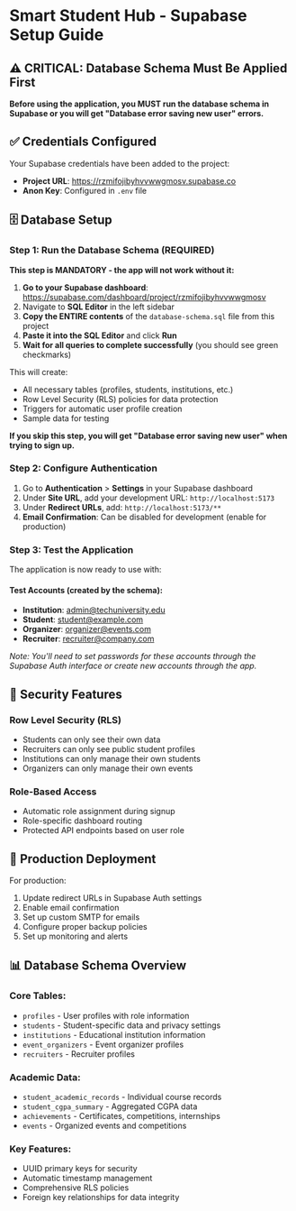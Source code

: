 # Smart Student Hub - Supabase Setup Guide

## ⚠️ CRITICAL: Database Schema Must Be Applied First

**Before using the application, you MUST run the database schema in Supabase or you will get "Database error saving new user" errors.**

## ✅ Credentials Configured

Your Supabase credentials have been added to the project:
- **Project URL**: https://rzmifojibyhvvwwgmosv.supabase.co
- **Anon Key**: Configured in `.env` file

## 🗄️ Database Setup

### Step 1: Run the Database Schema (REQUIRED)

**This step is MANDATORY - the app will not work without it:**

1. **Go to your Supabase dashboard**: https://supabase.com/dashboard/project/rzmifojibyhvvwwgmosv
2. Navigate to **SQL Editor** in the left sidebar
3. **Copy the ENTIRE contents** of the `database-schema.sql` file from this project
4. **Paste it into the SQL Editor** and click **Run**
5. **Wait for all queries to complete successfully** (you should see green checkmarks)

This will create:
- All necessary tables (profiles, students, institutions, etc.)
- Row Level Security (RLS) policies for data protection
- Triggers for automatic user profile creation
- Sample data for testing

**If you skip this step, you will get "Database error saving new user" when trying to sign up.**

### Step 2: Configure Authentication

1. Go to **Authentication** > **Settings** in your Supabase dashboard
2. Under **Site URL**, add your development URL: `http://localhost:5173`
3. Under **Redirect URLs**, add: `http://localhost:5173/**`
4. **Email Confirmation**: Can be disabled for development (enable for production)

### Step 3: Test the Application

The application is now ready to use with:

#### Test Accounts (created by the schema):
- **Institution**: admin@techuniversity.edu
- **Student**: student@example.com  
- **Organizer**: organizer@events.com
- **Recruiter**: recruiter@company.com

*Note: You'll need to set passwords for these accounts through the Supabase Auth interface or create new accounts through the app.*

## 🔐 Security Features

### Row Level Security (RLS)
- Students can only see their own data
- Recruiters can only see public student profiles
- Institutions can only manage their own students
- Organizers can only manage their own events

### Role-Based Access
- Automatic role assignment during signup
- Role-specific dashboard routing
- Protected API endpoints based on user role

## 🚀 Production Deployment

For production:
1. Update redirect URLs in Supabase Auth settings
2. Enable email confirmation
3. Set up custom SMTP for emails
4. Configure proper backup policies
5. Set up monitoring and alerts

## 📊 Database Schema Overview

### Core Tables:
- `profiles` - User profiles with role information
- `students` - Student-specific data and privacy settings
- `institutions` - Educational institution information
- `event_organizers` - Event organizer profiles
- `recruiters` - Recruiter profiles

### Academic Data:
- `student_academic_records` - Individual course records
- `student_cgpa_summary` - Aggregated CGPA data
- `achievements` - Certificates, competitions, internships
- `events` - Organized events and competitions

### Key Features:
- UUID primary keys for security
- Automatic timestamp management
- Comprehensive RLS policies
- Foreign key relationships for data integrity